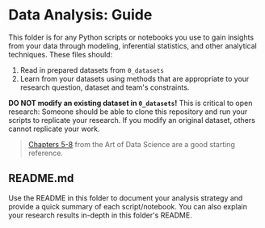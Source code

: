 # Data Analysis: Guide

This folder is for any Python scripts or notebooks you use to gain insights from
your data through modeling, inferential statistics, and other analytical
techniques. These files should:

1. Read in prepared datasets from `0_datasets`
2. Learn from your datasets using methods that are appropriate to your research
   question, dataset and team's constraints.

**DO NOT modify an existing dataset in `0_datasets`!** This is critical to open
research: Someone should be able to clone this repository and run your scripts
to replicate your research. If you modify an original dataset, others cannot
replicate your work.

> [Chapters 5-8](https://bookdown.org/rdpeng/artofdatascience) from the Art of
> Data Science are a good starting reference.

## README.md

Use the README in this folder to document your analysis strategy and provide a
quick summary of each script/notebook. You can also explain your research
results in-depth in this folder's README.

